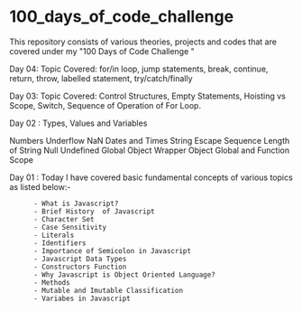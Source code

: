 # 100_days_of_code_challenge
This repository consists of various theories, projects and codes that are covered under my "100 Days of Code Challenge "


Day 04: Topic Covered: 
for/in loop, 
jump statements, 
break, 
continue, 
return, 
throw, 
labelled statement, 
try/catch/finally



Day 03: Topic Covered: 
Control Structures, 
Empty Statements, 
Hoisting vs Scope, 
Switch, 
Sequence of Operation of For Loop.


Day 02 : Types, Values and Variables

Numbers
Underflow
NaN
Dates and Times
String
Escape Sequence
Length of String
Null
Undefined
Global Object
Wrapper Object
Global and Function Scope



Day 01 : Today I have covered basic fundamental concepts of various topics as listed below:-

          - What is Javascript?
          - Brief History  of Javascript
          - Character Set
          - Case Sensitivity
          - Literals
          - Identifiers
          - Importance of Semicolon in Javascript
          - Javascript Data Types
          - Constructors Function
          - Why Javascript is Object Oriented Language?
          - Methods
          - Mutable and Imutable Classification
          - Variabes in Javascript
          
          
          
